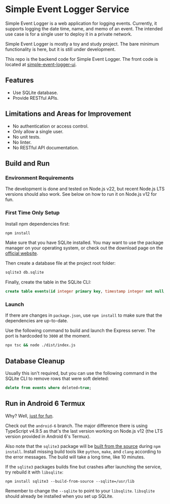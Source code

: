 # Simple Event Logger Service

Simple Event Logger is a web application for logging events. Currently, it supports logging the date time, name, and memo of an event. The intended use case is for a single user to deploy it in a private network.

Simple Event Logger is mostly a toy and study project. The bare minimum functionality is here, but it is still under development.

This repo is the backend code for Simple Event Logger. The front code is located at [simple-event-logger-ui](https://github.com/zzpxyx/simple-event-logger-ui).

## Features

- Use SQLite database.
- Provide RESTful APIs.

## Limitations and Areas for Improvement

- No authentication or access control.
- Only allow a single user.
- No unit tests.
- No linter.
- No RESTful API documentation.

## Build and Run

### Environment Requirements

The development is done and tested on Node.js v22, but recent Node.js LTS versions should also work. See below on how to run it on Node.js v12 for fun.

### First Time Only Setup

Install npm dependencies first:

```bash
npm install
```

Make sure that you have SQLite installed. You may want to use the package manager on your operating system, or check out the download page on the [official website](https://www.sqlite.org/download.html).

Then create a database file at the project root folder:

```bash
sqlite3 db.sqlite
```

Finally, create the table in the SQLite CLI:

```sql
create table events(id integer primary key, timestamp integer not null, name text not null, memo text, deleted boolean);
```

### Launch

If there are changes in `package.json`, use `npm install` to make sure that the dependencies are up-to-date.

Use the following command to build and launch the Express server. The port is hardcoded to `3000` at the moment.

```bash
npx tsc && node ./dist/index.js
```

## Database Cleanup

Usually this isn't required, but you can use the following command in the SQLite CLI to remove rows that were soft deleted:

```sql
delete from events where deleted=true;
```

## Run in Android 6 Termux

Why? Well, [just for fun](https://www.zzpxyx.com/posts/repurposing-an-old-android-phone/).

Check out the `android-6` branch. The major difference there is using TypeScript v4.9.5 as that's the last version working on Node.js v12 (the LTS version provided in Android 6's Termux).

Also note that the `sqlite3` package will be [built from the source](https://www.npmjs.com/package/sqlite3#source-install) during `npm install`. Install missing build tools like `python`, `make`, and `clang` according to the error messages. The build will take a long time, like 10 minutes.

If the `sqlite3` packages builds fine but crashes after launching the service, try rebuild it with `libsqlite`:

```
npm install sqlite3 --build-from-source --sqlite=/usr/lib
```

Remember to change the `--sqlite` to point to your `libsqlite`. `libsqlite` should already be installed when you set up SQLite.
